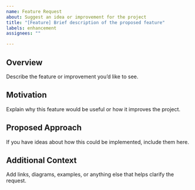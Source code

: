 ```yaml
---
name: Feature Request
about: Suggest an idea or improvement for the project
title: "[Feature] Brief description of the proposed feature"
labels: enhancement
assignees: ""

---
```


## Overview

Describe the feature or improvement you’d like to see.

## Motivation

Explain why this feature would be useful or how it improves the project.

## Proposed Approach

If you have ideas about how this could be implemented, include them here.

## Additional Context

Add links, diagrams, examples, or anything else that helps clarify the request.

